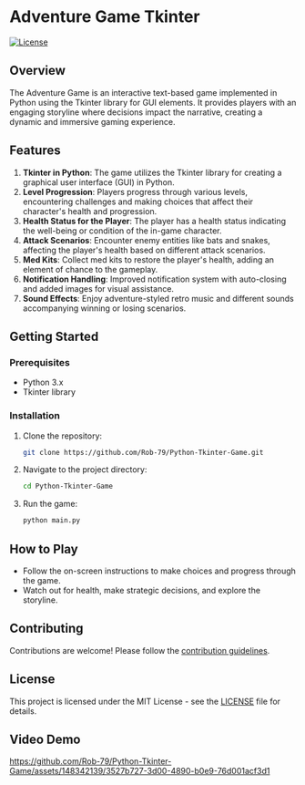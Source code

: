 # Adventure Game Tkinter

[![License](https://img.shields.io/badge/license-MIT-blue.svg)](LICENSE)

## Overview

The Adventure Game is an interactive text-based game implemented in Python using the Tkinter library for GUI elements. It provides players with an engaging storyline where decisions impact the narrative, creating a dynamic and immersive gaming experience.

## Features

1. **Tkinter in Python**: The game utilizes the Tkinter library for creating a graphical user interface (GUI) in Python.
2. **Level Progression**: Players progress through various levels, encountering challenges and making choices that affect their character's health and progression.
3. **Health Status for the Player**: The player has a health status indicating the well-being or condition of the in-game character.
4. **Attack Scenarios**: Encounter enemy entities like bats and snakes, affecting the player's health based on different attack scenarios.
5. **Med Kits**: Collect med kits to restore the player's health, adding an element of chance to the gameplay.
6. **Notification Handling**: Improved notification system with auto-closing and added images for visual assistance.
7. **Sound Effects**: Enjoy adventure-styled retro music and different sounds accompanying winning or losing scenarios.

## Getting Started

### Prerequisites

- Python 3.x
- Tkinter library

### Installation

1. Clone the repository:

   ```bash
   git clone https://github.com/Rob-79/Python-Tkinter-Game.git
   ```

2. Navigate to the project directory:

   ```bash
   cd Python-Tkinter-Game
   ```

3. Run the game:

   ```bash
   python main.py
   ```

## How to Play

- Follow the on-screen instructions to make choices and progress through the game.
- Watch out for health, make strategic decisions, and explore the storyline.

## Contributing

Contributions are welcome! Please follow the [contribution guidelines](CONTRIBUTING.md).

## License

This project is licensed under the MIT License - see the [LICENSE](LICENSE) file for details.

## Video Demo

https://github.com/Rob-79/Python-Tkinter-Game/assets/148342139/3527b727-3d00-4890-b0e9-76d001acf3d1


